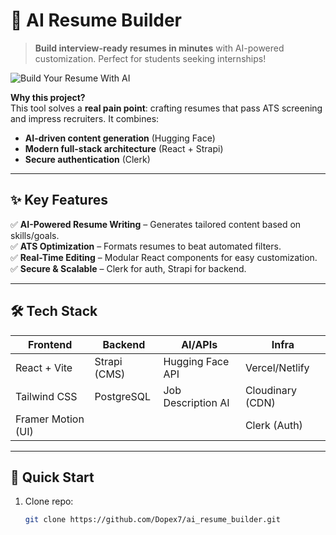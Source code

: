 # 🧠 AI Resume Builder  

> **Build interview-ready resumes in minutes** with AI-powered customization. Perfect for students seeking internships!  

![Build Your Resume With AI](https://i.imgur.com/kj8nXm5.png)  

**Why this project?**  
This tool solves a **real pain point**: crafting resumes that pass ATS screening and impress recruiters. It combines:  
- **AI-driven content generation** (Hugging Face)  
- **Modern full-stack architecture** (React + Strapi)  
- **Secure authentication** (Clerk)

---

## ✨ **Key Features**  
✅ **AI-Powered Resume Writing** – Generates tailored content based on skills/goals.  
✅ **ATS Optimization** – Formats resumes to beat automated filters.  
✅ **Real-Time Editing** – Modular React components for easy customization.  
✅ **Secure & Scalable** – Clerk for auth, Strapi for backend.  

---

## 🛠️ **Tech Stack**  
| **Frontend**       | **Backend**   | **AI/APIs**       | **Infra**       |  
|---------------------|---------------|-------------------|-----------------|  
| React + Vite        | Strapi (CMS)  | Hugging Face API  | Vercel/Netlify  |  
| Tailwind CSS        | PostgreSQL    | Job Description AI| Cloudinary (CDN)|  
| Framer Motion (UI)  |               |                   | Clerk (Auth)    |  

---


## 🚀 **Quick Start**  
1. Clone repo:  
   ```bash  
   git clone https://github.com/Dopex7/ai_resume_builder.git  
